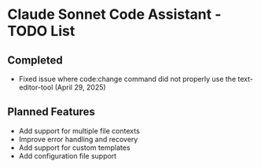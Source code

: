 # Claude Sonnet Code Assistant - TODO List

## Completed
- Fixed issue where code:change command did not properly use the text-editor-tool (April 29, 2025)

## Planned Features
- Add support for multiple file contexts
- Improve error handling and recovery
- Add support for custom templates
- Add configuration file support